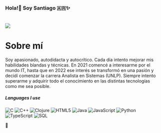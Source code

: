 
###                         Hola!👋 Soy Santiago :argentina:✨ <h1></h1>
<img src="GithubHeader.gif">
<!-- **HollSann/HollSann** is a ✨ _special_ ✨ repository because its `README.md` (this file) appears on your GitHub profile. -->

<h1>Sobre mí</h1>

Soy apasionado, autodidacta y autocrítico. Cada día intento mejorar mis habilidades blandas y técnicas. En 2021 comencé a interesarme por el mundo IT, hasta
que en 2022 ese interés se transformó en una pasión y
decidí comenzar la carrera Analista en Sistemas (UNLP). Siempre intento superarme y adquirir todo el conocimiento en las distintas tecnologías como me sea posible.

##### Languages I use

![C](https://img.shields.io/badge/-C-000000?style=flat&logo=c)
![C++](https://img.shields.io/badge/-C++-000000?style=flat&logo=c%2B%2B)
![Clojure](https://img.shields.io/badge/-Clojure-000000?style=flat&logo=clojure)
![HTML5](https://img.shields.io/badge/-HTML5-000000?style=flat&logo=html5)
![Java](https://img.shields.io/badge/-Java-000000?style=flat&logo=java)
![JavaScript](https://img.shields.io/badge/-JavaScript-000000?style=flat&logo=javascript)
![Python](https://img.shields.io/badge/-Python-000000?style=flat&logo=python)
![TypeScript](https://img.shields.io/badge/-TypeScript-000000?style=flat&logo=typescript)
![SQL](https://img.shields.io/badge/-SQL-000000?style=flat&logo=postgresql)


📆
<!-- Here are some ideas to get you started:

- 🔭 I’m currently working on ...
- 🌱 I’m currently learning ...
- 👯 I’m looking to collaborate on ...
- 🤔 I’m looking for help with ...
- 💬 Ask me about ...
- 📫 How to reach me: ...
- 😄 Pronouns: ...
- ⚡ Fun fact: ... -->


